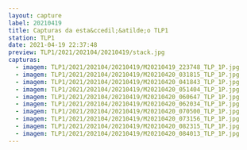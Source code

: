 ```yaml
---
layout: capture
label: 20210419
title: Capturas da esta&ccedil;&atilde;o TLP1
station: TLP1
date: 2021-04-19 22:37:48
preview: TLP1/2021/202104/20210419/stack.jpg
capturas:
  - imagem: TLP1/2021/202104/20210419/M20210419_223748_TLP_1P.jpg
  - imagem: TLP1/2021/202104/20210419/M20210420_031815_TLP_1P.jpg
  - imagem: TLP1/2021/202104/20210419/M20210420_041843_TLP_1P.jpg
  - imagem: TLP1/2021/202104/20210419/M20210420_051404_TLP_1P.jpg
  - imagem: TLP1/2021/202104/20210419/M20210420_060647_TLP_1P.jpg
  - imagem: TLP1/2021/202104/20210419/M20210420_062034_TLP_1P.jpg
  - imagem: TLP1/2021/202104/20210419/M20210420_070500_TLP_1P.jpg
  - imagem: TLP1/2021/202104/20210419/M20210420_073156_TLP_1P.jpg
  - imagem: TLP1/2021/202104/20210419/M20210420_082315_TLP_1P.jpg
  - imagem: TLP1/2021/202104/20210419/M20210420_084013_TLP_1P.jpg
---
```

